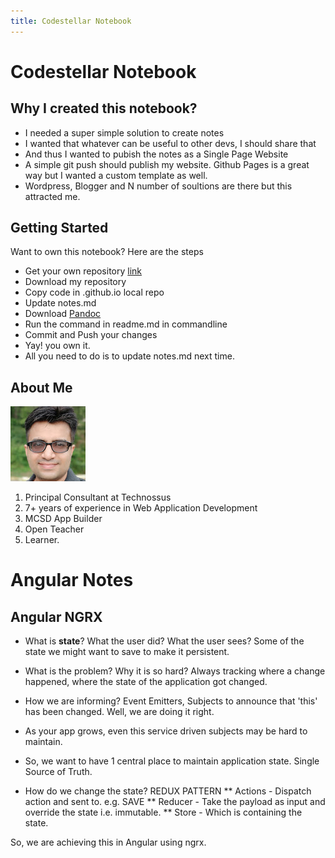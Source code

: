 ```yaml
---
title: Codestellar Notebook
---
```


# Codestellar Notebook

## Why I created this notebook?

* I needed a super simple solution to create notes
* I wanted that whatever can be useful to other devs, I should share that
* And thus I wanted to pubish the notes as a Single Page Website
* A simple git push should publish my website. Github Pages is a great way but I wanted a custom template as well.
* Wordpress, Blogger and N number of soultions are there but this attracted me.

## Getting Started
Want to own this notebook? Here are the steps
* Get your own repository [link](https://pages.github.com/)
* Download my repository
* Copy code in <yourrepo>.github.io local repo
* Update notes.md
* Download [Pandoc](https://pandoc.org/installing.html)
* Run the command in readme.md in commandline
* Commit and Push your changes
* Yay! you own it.
* All you need to do is to update notes.md next time.

## About Me

![](images/me.jpg)
1. Principal Consultant at Technossus
2. 7+ years of experience in Web Application Development
3. MCSD App Builder
4. Open Teacher
5. Learner.

# Angular Notes

## Angular NGRX

* What is **state**?
What the user did? What the user sees? Some of the state we might want to save to make it persistent.

* What is the problem? Why it is so hard?
Always tracking where a change happened, where the state of the application got changed.

* How we are informing?
Event Emitters, Subjects to announce that 'this' has been changed. Well, we are doing it right.

* As your app grows, even this service driven subjects may be hard to maintain.

* So, we want to have 1 central place to maintain application state. Single Source of Truth. 

* How do we change the state? REDUX PATTERN
** Actions - Dispatch action and sent to. e.g. SAVE
** Reducer - Take the payload as input and override the state i.e. immutable.
** Store - Which is containing the state.

So, we are achieving this in Angular using ngrx.



